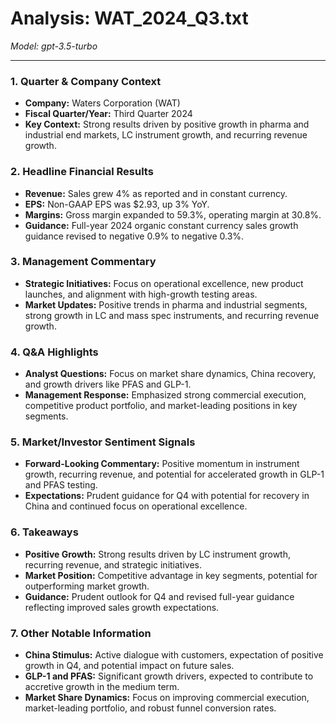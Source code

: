 # Analysis: WAT_2024_Q3.txt

*Model: gpt-3.5-turbo*

---

### 1. Quarter & Company Context
- **Company:** Waters Corporation (WAT)
- **Fiscal Quarter/Year:** Third Quarter 2024
- **Key Context:** Strong results driven by positive growth in pharma and industrial end markets, LC instrument growth, and recurring revenue growth.

### 2. Headline Financial Results
- **Revenue:** Sales grew 4% as reported and in constant currency.
- **EPS:** Non-GAAP EPS was $2.93, up 3% YoY.
- **Margins:** Gross margin expanded to 59.3%, operating margin at 30.8%.
- **Guidance:** Full-year 2024 organic constant currency sales growth guidance revised to negative 0.9% to negative 0.3%.

### 3. Management Commentary
- **Strategic Initiatives:** Focus on operational excellence, new product launches, and alignment with high-growth testing areas.
- **Market Updates:** Positive trends in pharma and industrial segments, strong growth in LC and mass spec instruments, and recurring revenue growth.

### 4. Q&A Highlights
- **Analyst Questions:** Focus on market share dynamics, China recovery, and growth drivers like PFAS and GLP-1.
- **Management Response:** Emphasized strong commercial execution, competitive product portfolio, and market-leading positions in key segments.

### 5. Market/Investor Sentiment Signals
- **Forward-Looking Commentary:** Positive momentum in instrument growth, recurring revenue, and potential for accelerated growth in GLP-1 and PFAS testing.
- **Expectations:** Prudent guidance for Q4 with potential for recovery in China and continued focus on operational excellence.

### 6. Takeaways
- **Positive Growth:** Strong results driven by LC instrument growth, recurring revenue, and strategic initiatives.
- **Market Position:** Competitive advantage in key segments, potential for outperforming market growth.
- **Guidance:** Prudent outlook for Q4 and revised full-year guidance reflecting improved sales growth expectations.

### 7. Other Notable Information
- **China Stimulus:** Active dialogue with customers, expectation of positive growth in Q4, and potential impact on future sales.
- **GLP-1 and PFAS:** Significant growth drivers, expected to contribute to accretive growth in the medium term.
- **Market Share Dynamics:** Focus on improving commercial execution, market-leading portfolio, and robust funnel conversion rates.